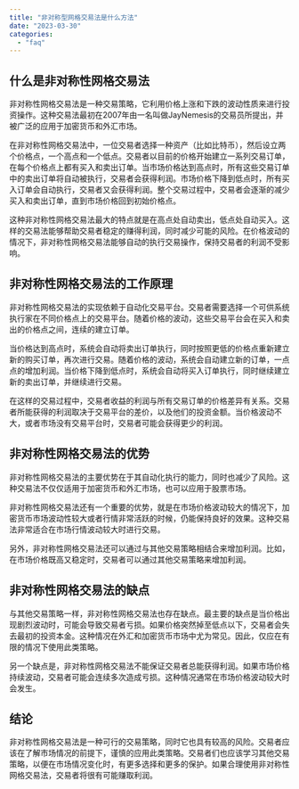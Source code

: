 ```yaml
---
title: "非对称型网格交易法是什么方法"
date: "2023-03-30"
categories: 
  - "faq"
---
```


## 什么是非对称性网格交易法

非对称性网格交易法是一种交易策略，它利用价格上涨和下跌的波动性质来进行投资操作。这种交易法最初在2007年由一名叫做JayNemesis的交易员所提出，并被广泛的应用于加密货币和外汇市场。

在非对称性网格交易法中，一位交易者选择一种资产（比如比特币），然后设立两个价格点，一个高点和一个低点。交易者以目前的价格开始建立一系列交易订单，在每个价格点上都有买入和卖出订单。当市场价格达到高点时，所有这些交易订单中的卖出订单将自动被执行，交易者会获得利润。市场价格下降到低点时，所有买入订单会自动执行，交易者又会获得利润。整个交易过程中，交易者会逐渐的减少买入和卖出订单，直到市场价格回到初始价格点。

这种非对称性网格交易法最大的特点就是在高点处自动卖出，低点处自动买入。这样的交易法能够帮助交易者稳定的赚得利润，同时减少可能的风险。在价格波动的情况下，非对称性网格交易法能够自动的执行交易操作，保持交易者的利润不受影响。

## 非对称性网格交易法的工作原理

非对称性网格交易法的实现依赖于自动化交易平台。交易者需要选择一个可供系统执行家在不同价格点上的交易平台。随着价格的波动，这些交易平台会在买入和卖出的价格点之间，连续的建立订单。

当价格达到高点时，系统会自动将卖出订单执行，同时按照更低的价格点重新建立新的购买订单，再次进行交易。随着价格的波动，系统会自动建立新的订单，一点点的增加利润。当价格下降到低点时，系统会自动将买入订单执行，同时继续建立新的卖出订单，并继续进行交易。

在这样的交易过程中，交易者收益的利润与所有交易订单的价格差异有关系。交易者所能获得的利润取决于交易平台的差价，以及他们的投资金额。当价格波动不大，或者市场没有交易平台时，交易者可能会获得更少的利润。

## 非对称性网格交易法的优势

非对称性网格交易法的主要优势在于其自动化执行的能力，同时也减少了风险。这种交易法不仅仅适用于加密货币和外汇市场，也可以应用于股票市场。

非对称性网格交易法还有一个重要的优势，就是在市场价格波动较大的情况下，加密货币市场波动性较大或者行情非常活跃的时候，仍能保持良好的效果。这种交易法非常适合在市场行情波动较大时进行交易。

另外，非对称性网格交易法还可以通过与其他交易策略相结合来增加利润。比如，在市场价格既高又稳定时，交易者可以通过其他交易策略来增加利润。

## 非对称性网格交易法的缺点

与其他交易策略一样，非对称性网格交易法也存在缺点。最主要的缺点是当价格出现剧烈波动时，可能会导致交易者亏损。如果价格突然掉至低点以下，交易者会失去最初的投资本金。这种情况在外汇和加密货币市场中尤为常见。因此，仅应在有限的情况下使用此类策略。

另一个缺点是，非对称性网格交易法不能保证交易者总能获得利润。如果市场价格持续波动，交易者可能会连续多次造成亏损。这种情况通常在市场价格波动较大时会发生。

## 结论

非对称性网格交易法是一种可行的交易策略，同时它也具有较高的风险。交易者应该在了解市场情况的前提下，谨慎的应用此类策略。交易者们也应该学习其他交易策略，以便在市场情况变化时，有更多选择和更多的保护。如果合理使用非对称性网格交易法，交易者将很有可能赚取利润。
